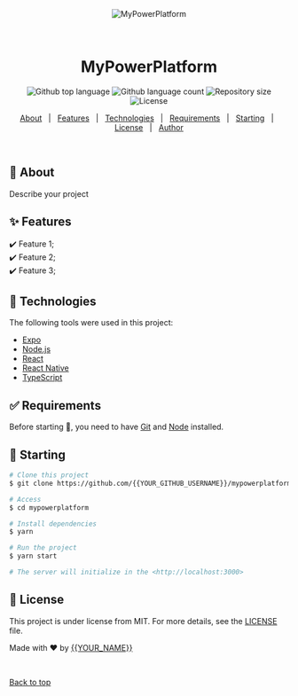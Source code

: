<div align="center" id="top"> 
  <img src="./.github/app.gif" alt="MyPowerPlatform" />

  &#xa0;

  <!-- <a href="https://mypowerplatform.netlify.app">Demo</a> -->
</div>

<h1 align="center">MyPowerPlatform</h1>

<p align="center">
  <img alt="Github top language" src="https://img.shields.io/github/languages/top/{{YOUR_GITHUB_USERNAME}}/mypowerplatform?color=56BEB8">

  <img alt="Github language count" src="https://img.shields.io/github/languages/count/{{YOUR_GITHUB_USERNAME}}/mypowerplatform?color=56BEB8">

  <img alt="Repository size" src="https://img.shields.io/github/repo-size/{{YOUR_GITHUB_USERNAME}}/mypowerplatform?color=56BEB8">

  <img alt="License" src="https://img.shields.io/github/license/{{YOUR_GITHUB_USERNAME}}/mypowerplatform?color=56BEB8">

  <!-- <img alt="Github issues" src="https://img.shields.io/github/issues/{{YOUR_GITHUB_USERNAME}}/mypowerplatform?color=56BEB8" /> -->

  <!-- <img alt="Github forks" src="https://img.shields.io/github/forks/{{YOUR_GITHUB_USERNAME}}/mypowerplatform?color=56BEB8" /> -->

  <!-- <img alt="Github stars" src="https://img.shields.io/github/stars/{{YOUR_GITHUB_USERNAME}}/mypowerplatform?color=56BEB8" /> -->
</p>

<!-- Status -->

<!-- <h4 align="center"> 
	🚧  MyPowerPlatform 🚀 Under construction...  🚧
</h4> 

<hr> -->

<p align="center">
  <a href="#dart-about">About</a> &#xa0; | &#xa0; 
  <a href="#sparkles-features">Features</a> &#xa0; | &#xa0;
  <a href="#rocket-technologies">Technologies</a> &#xa0; | &#xa0;
  <a href="#white_check_mark-requirements">Requirements</a> &#xa0; | &#xa0;
  <a href="#checkered_flag-starting">Starting</a> &#xa0; | &#xa0;
  <a href="#memo-license">License</a> &#xa0; | &#xa0;
  <a href="https://github.com/{{YOUR_GITHUB_USERNAME}}" target="_blank">Author</a>
</p>

<br>

## :dart: About ##

Describe your project

## :sparkles: Features ##

:heavy_check_mark: Feature 1;\
:heavy_check_mark: Feature 2;\
:heavy_check_mark: Feature 3;

## :rocket: Technologies ##

The following tools were used in this project:

- [Expo](https://expo.io/)
- [Node.js](https://nodejs.org/en/)
- [React](https://pt-br.reactjs.org/)
- [React Native](https://reactnative.dev/)
- [TypeScript](https://www.typescriptlang.org/)

## :white_check_mark: Requirements ##

Before starting :checkered_flag:, you need to have [Git](https://git-scm.com) and [Node](https://nodejs.org/en/) installed.

## :checkered_flag: Starting ##

```bash
# Clone this project
$ git clone https://github.com/{{YOUR_GITHUB_USERNAME}}/mypowerplatform

# Access
$ cd mypowerplatform

# Install dependencies
$ yarn

# Run the project
$ yarn start

# The server will initialize in the <http://localhost:3000>
```

## :memo: License ##

This project is under license from MIT. For more details, see the [LICENSE](LICENSE.md) file.


Made with :heart: by <a href="https://github.com/{{YOUR_GITHUB_USERNAME}}" target="_blank">{{YOUR_NAME}}</a>

&#xa0;

<a href="#top">Back to top</a>
